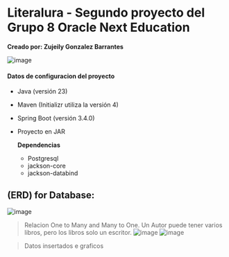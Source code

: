 # Literalura - Segundo proyecto del Grupo 8 Oracle Next Education 
**Creado por: Zujeily Gonzalez Barrantes**
 
![image](https://github.com/user-attachments/assets/cb8ab24d-faf3-40b9-a722-97fd1515e9af)

#### Datos de configuracion del proyecto
- Java (versión 23)
- Maven (Initializr utiliza la versión 4)
- Spring Boot (versión 3.4.0)
- Proyecto en JAR
  
  **Dependencias**
  - Postgresql
  - jackson-core
  - jackson-databind
 
## (ERD) for Database:
![image](https://github.com/user-attachments/assets/184d85b7-439a-438e-a107-501f2bbeef34)
> Relacion One to Many and Many to One. Un Autor puede tener varios libros, pero los libros solo un escritor.
![image](https://github.com/user-attachments/assets/0dd88f85-5c9a-4e32-872b-dbd8e23f39bd)
![image](https://github.com/user-attachments/assets/d5158ff0-ffa4-49d6-af44-5ff325df9922)

> Datos insertados e graficos




